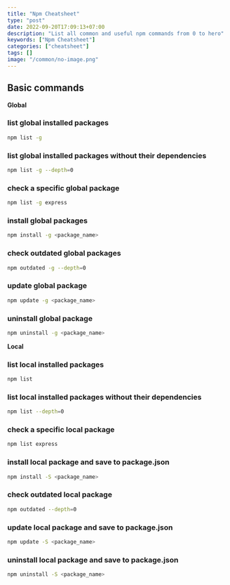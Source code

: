 ```yaml
---
title: "Npm Cheatsheet"
type: "post"
date: 2022-09-20T17:09:13+07:00
description: "List all common and useful npm commands from 0 to hero"
keywords: ["Npm Cheatsheet"]
categories: ["cheatsheet"]
tags: []
image: "/common/no-image.png"
---
```


## Basic commands

**Global**

### list global installed packages

```bash
npm list -g
```

### list global installed packages without their dependencies

```bash
npm list -g --depth=0
```

### check a specific global package

```bash
npm list -g express
```

### install global packages

```bash
npm install -g <package_name>
```

### check outdated global packages

```bash
npm outdated -g --depth=0
```

### update global package

```bash
npm update -g <package_name>
```

### uninstall global package

```bash
npm uninstall -g <package_name>
```

**Local**

### list local installed packages

```bash
npm list
```

### list local installed packages without their dependencies

```bash
npm list --depth=0
```

### check a specific local package

```bash
npm list express
```

### install local package and save to package.json

```bash
npm install -S <package_name>
```

### check outdated local package

```bash
npm outdated --depth=0
```

### update local package and save to package.json

```bash
npm update -S <package_name>
```

### uninstall local package and save to package.json

```bash
npm uninstall -S <package_name>
```
